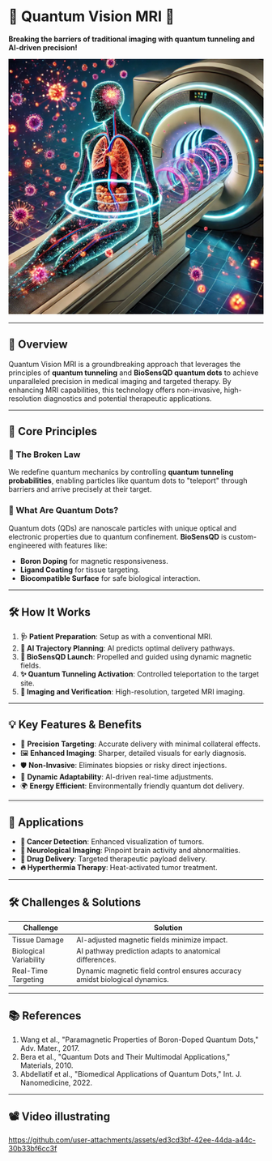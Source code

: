 

# 🧬 Quantum Vision MRI 🌟

**Breaking the barriers of traditional imaging with quantum tunneling and AI-driven precision!**

<img src="./assets/Imaginary%20look.png" alt="Quantum Vision MRI Visualization" width="700px">

---

## 🚀 Overview

Quantum Vision MRI is a groundbreaking approach that leverages the principles of **quantum tunneling** and **BioSensQD quantum dots** to achieve unparalleled precision in medical imaging and targeted therapy. By enhancing MRI capabilities, this technology offers non-invasive, high-resolution diagnostics and potential therapeutic applications.

---

## 🧪 Core Principles

### 🔑 The Broken Law
We redefine quantum mechanics by controlling **quantum tunneling probabilities**, enabling particles like quantum dots to "teleport" through barriers and arrive precisely at their target.

### 🌟 What Are Quantum Dots?
Quantum dots (QDs) are nanoscale particles with unique optical and electronic properties due to quantum confinement. **BioSensQD** is custom-engineered with features like:
- **Boron Doping** for magnetic responsiveness.
- **Ligand Coating** for tissue targeting.
- **Biocompatible Surface** for safe biological interaction.

---

## 🛠 How It Works

1. **🩺 Patient Preparation**: Setup as with a conventional MRI.
2. **🎯 AI Trajectory Planning**: AI predicts optimal delivery pathways.
3. **🚀 BioSensQD Launch**: Propelled and guided using dynamic magnetic fields.
4. **✨ Quantum Tunneling Activation**: Controlled teleportation to the target site.
5. **📸 Imaging and Verification**: High-resolution, targeted MRI imaging.

---

## 💡 Key Features & Benefits

- 🎯 **Precision Targeting**: Accurate delivery with minimal collateral effects.
- 🖼 **Enhanced Imaging**: Sharper, detailed visuals for early diagnosis.
- 🛡 **Non-Invasive**: Eliminates biopsies or risky direct injections.
- 🤖 **Dynamic Adaptability**: AI-driven real-time adjustments.
- 🌍 **Energy Efficient**: Environmentally friendly quantum dot delivery.

---

## 🔬 Applications

- **🎥 Cancer Detection**: Enhanced visualization of tumors.
- **🧠 Neurological Imaging**: Pinpoint brain activity and abnormalities.
- **💊 Drug Delivery**: Targeted therapeutic payload delivery.
- **🔥 Hyperthermia Therapy**: Heat-activated tumor treatment.

---

## 🛠 Challenges & Solutions

| **Challenge**                      | **Solution**                                                                 |
|------------------------------------|------------------------------------------------------------------------------|
| Tissue Damage                      | AI-adjusted magnetic fields minimize impact.                                |
| Biological Variability             | AI pathway prediction adapts to anatomical differences.                     |
| Real-Time Targeting                | Dynamic magnetic field control ensures accuracy amidst biological dynamics. |

---

## 📚 References

1. Wang et al., "Paramagnetic Properties of Boron-Doped Quantum Dots," Adv. Mater., 2017.  
2. Bera et al., "Quantum Dots and Their Multimodal Applications," Materials, 2010.  
3. Abdellatif et al., "Biomedical Applications of Quantum Dots," Int. J. Nanomedicine, 2022.

---
## 📽️ Video illustrating 
https://github.com/user-attachments/assets/ed3cd3bf-42ee-44da-a44c-30b33bf6cc3f
